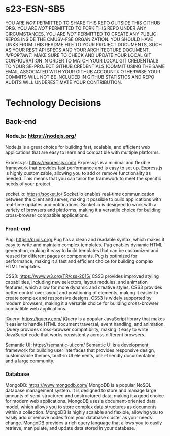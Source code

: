 # s23-ESN-SB5
YOU ARE *NOT* PERMITTED TO SHARE THIS REPO OUTSIDE THIS GITHUB ORG. YOU ARE *NOT* PERMITTED TO FORK THIS REPO UNDER ANY CIRCUMSTANCES. YOU ARE *NOT* PERMITTED TO CREATE ANY PUBLIC REPOS INSIDE THE CMUSV-FSE ORGANIZATION.  YOU SHOULD HAVE LINKS FROM THIS README FILE TO YOUR PROJECT DOCUMENTS, SUCH AS YOUR REST API SPECS AND YOUR ARCHITECTURE DOCUMENT. *IMPORTANT*: MAKE SURE TO CHECK AND UPDATE YOUR LOCAL GIT CONFIGURATION IN ORDER TO MATCH YOUR LOCAL GIT CREDENTIALS TO YOUR SE-PROJECT GITHUB CREDENTIALS (COMMIT USING THE SAME EMAIL ASSOCIATED WITH YOUR GITHUB ACCOUNT): OTHERWISE YOUR COMMITS WILL NOT BE INCLUDED IN GITHUB STATISTICS AND REPO AUDITS WILL UNDERESTIMATE YOUR CONTRIBUTION. 

# Technology Decisions
## Back-end 
### Node.js: https://nodejs.org/
Node.js is a great choice for building fast, scalable, and efficient web applications that are easy to learn and compatible with multiple platforms.

Express.js: https://expressjs.com/
Express.js is a minimal and flexible framework that provides fast performance and is easy to set up. Express.js is highly customizable, allowing you to add or remove functionality as needed. This means that you can tailor the framework to meet the specific needs of your project.

socket.io: https://socket.io/
Socket.io enables real-time communication between the client and server, making it possible to build applications with real-time updates and notifications. Socket.io is designed to work with a variety of browsers and platforms, making it a versatile choice for building cross-browser compatible applications.


### Front-end
Pug: https://pugjs.org/
Pug has a clean and readable syntax, which makes it easy to write and maintain complex templates. Pug enables dynamic HTML generation, making it easy to build templates that can be customized and reused for different pages or components. Pug is optimized for performance, making it a fast and efficient choice for building complex HTML templates.

CSS3: https://www.w3.org/TR/css-2015/
CSS3 provides improved styling capabilities, including new selectors, layout modules, and animation features, which allow for more dynamic and creative styles. CSS3 provides better control over layout and positioning of elements, making it easier to create complex and responsive designs. CSS3 is widely supported by modern browsers, making it a versatile choice for building cross-browser compatible web applications.

jQuery: https://jquery.com/
jQuery is a popular JavaScript library that makes it easier to handle HTML document traversal, event handling, and animation. jQuery provides cross-browser compatibility, making it easy to write JavaScript code that works consistently across different browsers.

Semantic UI: https://semantic-ui.com/
Semantic UI is a development framework for building user interfaces that provides responsive design, customizable themes, built-in UI elements, user-friendly documentation, and a large community.


### Database
MongoDB: https://www.mongodb.com/
MongoDB is a popular NoSQL database management system. It is designed to store and manage large amounts of semi-structured and unstructured data, making it a good choice for modern web applications. MongoDB uses a document-oriented data model, which allows you to store complex data structures as documents within a collection. MongoDB is highly scalable and flexible, allowing you to easily add or remove nodes from your database cluster as your needs change. MongoDB provides a rich query language that allows you to easily retrieve, manipulate, and update data stored in your database.